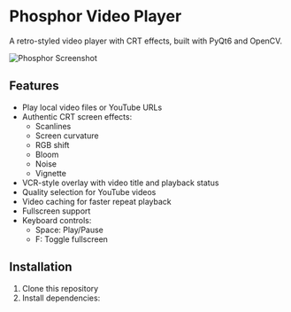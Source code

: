 # Phosphor Video Player

A retro-styled video player with CRT effects, built with PyQt6 and OpenCV.

![Phosphor Screenshot](screenshot.png)

## Features

- Play local video files or YouTube URLs
- Authentic CRT screen effects:
  - Scanlines 
  - Screen curvature
  - RGB shift
  - Bloom
  - Noise
  - Vignette
- VCR-style overlay with video title and playback status
- Quality selection for YouTube videos
- Video caching for faster repeat playback
- Fullscreen support
- Keyboard controls:
  - Space: Play/Pause
  - F: Toggle fullscreen

## Installation

1. Clone this repository
2. Install dependencies:
